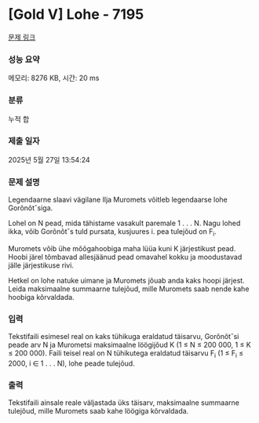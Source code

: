 # [Gold V] Lohe - 7195 

[문제 링크](https://www.acmicpc.net/problem/7195) 

### 성능 요약

메모리: 8276 KB, 시간: 20 ms

### 분류

누적 합

### 제출 일자

2025년 5월 27일 13:54:24

### 문제 설명

<p>Legendaarne slaavi vägilane Ilja Muromets võitleb legendaarse lohe Gorõnõtˇsiga.</p>

<p>Lohel on N pead, mida tähistame vasakult paremale 1 . . . N. Nagu lohed ikka, võib Gorõnõtˇs tuld pursata, kusjuures i. pea tulejõud on F<sub>i</sub>.</p>

<p>Muromets võib ühe mõõgahoobiga maha lüüa kuni K järjestikust pead. Hoobi järel tõmbavad allesjäänud pead omavahel kokku ja moodustavad jälle järjestikuse rivi.</p>

<p>Hetkel on lohe natuke uimane ja Muromets jõuab anda kaks hoopi järjest. Leida maksimaalne summaarne tulejõud, mille Muromets saab nende kahe hoobiga kõrvaldada.</p>

### 입력 

 <p>Tekstifaili esimesel real on kaks tühikuga eraldatud täisarvu, Gorõnõtˇsi peade arv N ja Murometsi maksimaalne löögijõud K (1 ≤ N ≤ 200 000, 1 ≤ K ≤ 200 000). Faili teisel real on N tühikutega eraldatud täisarvu F<sub>i</sub> (1 ≤ F<sub>i</sub> ≤ 2000, i ∈ 1 . . . N), lohe peade tulejõud.</p>

### 출력 

 <p>Tekstifaili ainsale reale väljastada üks täisarv, maksimaalne summaarne tulejõud, mille Muromets saab kahe löögiga kõrvaldada.</p>

